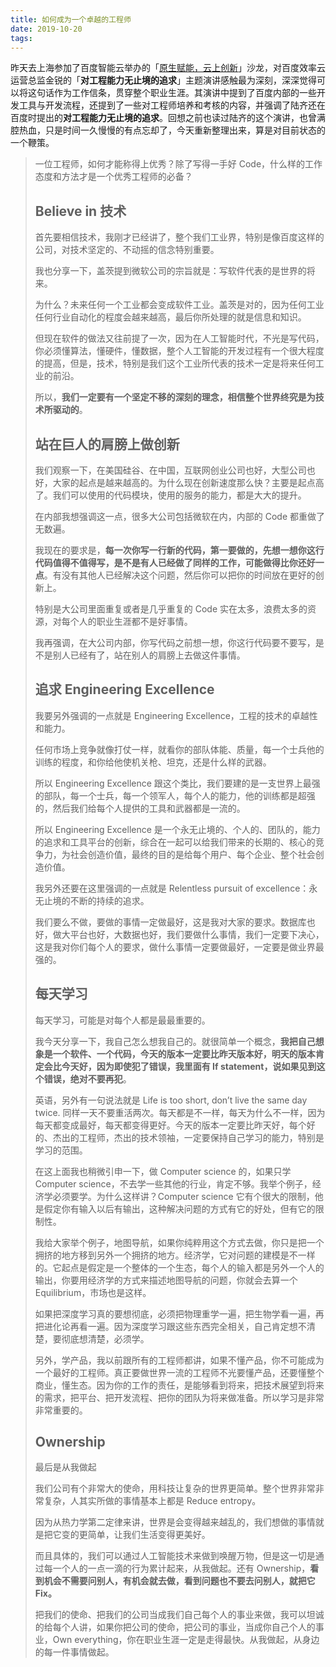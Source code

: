 ```yaml
---
title: 如何成为一个卓越的工程师
date: 2019-10-20
tags:
---
```


昨天去上海参加了百度智能云举办的「[原生赋能，云上创新](https://huiyi.csdn.net/activity/product/goods_list?project_id=4350)」沙龙，对百度效率云运营总监金锐的「**对工程能力无止境的追求**」主题演讲感触最为深刻，深深觉得可以将这句话作为工作信条，贯穿整个职业生涯。其演讲中提到了百度内部的一些开发工具与开发流程，还提到了一些对工程师培养和考核的内容，并强调了陆齐还在百度时提出的**对工程能力无止境的追求**。回想之前也读过陆齐的这个演讲，也曾满腔热血，只是时间一久慢慢的有点忘却了，今天重新整理出来，算是对目前状态的一个鞭策。

<escape><!-- more --></escape>

> 一位工程师，如何才能称得上优秀？除了写得一手好 Code，什么样的工作态度和方法才是一个优秀工程师的必备？
>
> ## Believe in 技术
>
> 首先要相信技术，我刚才已经讲了，整个我们工业界，特别是像百度这样的公司，对技术坚定的、不动摇的信念特别重要。
>
> 我也分享一下，盖茨提到微软公司的宗旨就是：写软件代表的是世界的将来。
>
> 为什么？未来任何一个工业都会变成软件工业。盖茨是对的，因为任何工业任何行业自动化的程度会越来越高，最后你所处理的就是信息和知识。
>
> 但现在软件的做法又往前提了一次，因为在人工智能时代，不光是写代码，你必须懂算法，懂硬件，懂数据，整个人工智能的开发过程有一个很大程度的提高，但是，技术，特别是我们这个工业所代表的技术一定是将来任何工业的前沿。
>
> 所以，**我们一定要有一个坚定不移的深刻的理念，相信整个世界终究是为技术所驱动的**。
>
> ## 站在巨人的肩膀上做创新
>
> 我们观察一下，在美国硅谷、在中国，互联网创业公司也好，大型公司也好，大家的起点是越来越高的。为什么现在创新速度那么快？主要是起点高了。我们可以使用的代码模块，使用的服务的能力，都是大大的提升。
>
> 在内部我想强调这一点，很多大公司包括微软在内，内部的 Code 都重做了无数遍。
>
> 我现在的要求是，**每一次你写一行新的代码，第一要做的，先想一想你这行代码值得不值得写，是不是有人已经做了同样的工作，可能做得比你还好一点**。有没有其他人已经解决这个问题，然后你可以把你的时间放在更好的创新上。
>
> 特别是大公司里面重复或者是几乎重复的 Code 实在太多，浪费太多的资源，对每个人的职业生涯都不是好事情。
>
> 我再强调，在大公司内部，你写代码之前想一想，你这行代码要不要写，是不是别人已经有了，站在别人的肩膀上去做这件事情。
>
> ## 追求 Engineering Excellence
>
> 我要另外强调的一点就是 Engineering Excellence，工程的技术的卓越性和能力。
>
> 任何市场上竞争就像打仗一样，就看你的部队体能、质量，每一个士兵他的训练的程度，和你给他使机关枪、坦克，还是什么样的武器。
>
> 所以 Engineering Excellence 跟这个类比，我们要建的是一支世界上最强的部队，每一个士兵，每一个领军人，每个人的能力，他的训练都是超强的，然后我们给每个人提供的工具和武器都是一流的。
>
> 所以 Engineering Excellence 是一个永无止境的、个人的、团队的，能力的追求和工具平台的创新，综合在一起可以给我们带来的长期的、核心的竞争力，为社会创造价值，最终的目的是给每个用户、每个企业、整个社会创造价值。
>
> 我另外还要在这里强调的一点就是 Relentless pursuit of excellence：永无止境的不断的持续的追求。
>
> 我们要么不做，要做的事情一定做最好，这是我对大家的要求。数据库也好，做大平台也好，大数据也好，我们要做什么事情，我们一定要下决心，这是我对你们每个人的要求，做什么事情一定要做最好，一定要是做业界最强的。
>
> ## 每天学习
>
> 每天学习，可能是对每个人都是最最重要的。
>
> 我今天分享一下，我自己怎么想我自己的。就很简单一个概念，**我把自己想象是一个软件、一个代码，今天的版本一定要比昨天版本好，明天的版本肯定会比今天好，因为即使犯了错误，我里面有 If statement，说如果见到这个错误，绝对不要再犯**。
>
> 英语，另外有一句说法就是 Life is too short, don’t live the same day twice. 同样一天不要重活两次。每天都是不一样，每天为什么不一样，因为每天都变成最好，每天都变得更好。今天的版本一定要比昨天好，每个好的、杰出的工程师，杰出的技术领袖，一定要保持自己学习的能力，特别是学习的范围。
>
> 在这上面我也稍微引申一下，做 Computer science 的，如果只学 Computer science，不去学一些其他的行业，肯定不够。我举个例子，经济学必须要学。为什么这样讲？Computer science 它有个很大的限制，他是假定你有输入以后有输出，这种解决问题的方式有它的好处，但有它的限制性。
>
> 我给大家举个例子，地图导航，如果你纯粹用这个方式去做，你只是把一个拥挤的地方移到另外一个拥挤的地方。经济学，它对问题的建模是不一样的。它起点是假定是一个整体的一个生态，每个人的输入都是另外一个人的输出，你要用经济学的方式来描述地图导航的问题，你就会去算一个 Equilibrium，市场也是这样。
>
> 如果把深度学习真的要想彻底，必须把物理重学一遍，把生物学看一遍，再把进化论再看一遍。因为深度学习跟这些东西完全相关，自己肯定想不清楚，要彻底想清楚，必须学。
>
> 另外，学产品，我以前跟所有的工程师都讲，如果不懂产品，你不可能成为一个最好的工程师。真正要做世界一流的工程师不光要懂产品，还要懂整个商业，懂生态。因为你的工作的责任，是能够看到将来，把技术展望到将来的需求，把平台、把开发流程、把你的团队为将来做准备。所以学习是非常非常重要的。
>
> ## Ownership
>
> 最后是从我做起
>
> 我们公司有个非常大的使命，用科技让复杂的世界更简单。整个世界非常非常复杂，人其实所做的事情基本上都是 Reduce entropy。
>
> 因为从热力学第二定律来讲，世界是会变得越来越乱的，我们想做的事情就是把它变的更简单，让我们生活变得更美好。
>
> 而且具体的，我们可以通过人工智能技术来做到唤醒万物，但是这一切是通过每一个人的一点一滴的行为累计起来，从我做起。还有 Ownership，**看到机会不需要问别人，有机会就去做，看到问题也不要去问别人，就把它 Fix。**
>
> 把我们的使命、把我们的公司当成我们自己每个人的事业来做，我可以坦诚的给每个人讲，如果你把公司的使命，把公司的事业，当成你自己个人的事业，Own everything，你在职业生涯一定是走得最快。从我做起，从身边的每一件事情做起。

